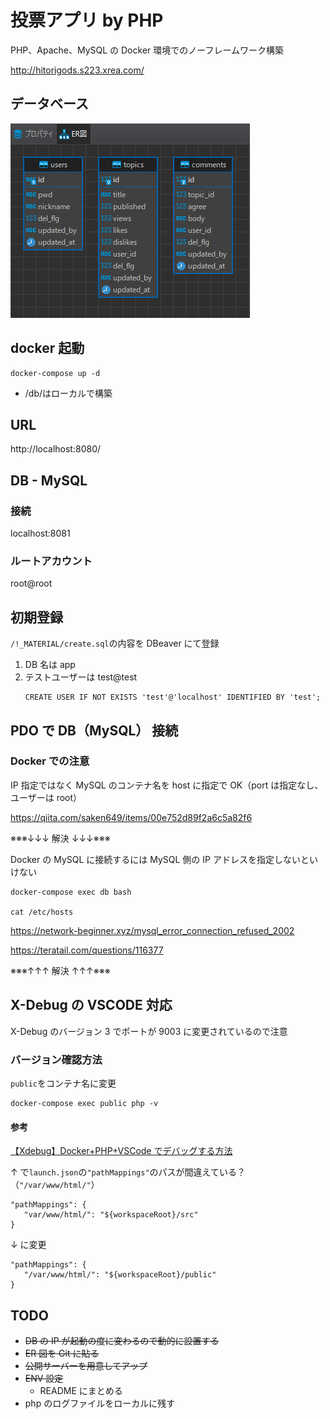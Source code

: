 # 投票アプリ by PHP

PHP、Apache、MySQL の Docker 環境でのノーフレームワーク構築

http://hitorigods.s223.xrea.com/

## データベース

![ER図](https://github.com/hitorigods/voting-app-php/blob/main/!_MATERIAL/db-er.png?raw=true)

## docker 起動

```
docker-compose up -d
```

- /db/はローカルで構築

## URL

http://localhost:8080/

## DB - MySQL

### 接続

localhost:8081

### ルートアカウント

root@root

## 初期登録

`/!_MATERIAL/create.sql`の内容を DBeaver にて登録

1. DB 名は app
1. テストユーザーは test@test
   ```
   CREATE USER IF NOT EXISTS 'test'@'localhost' IDENTIFIED BY 'test';
   ```

## PDO で DB（MySQL） 接続

### Docker での注意

IP 指定ではなく MySQL のコンテナ名を host に指定で OK（port は指定なし、ユーザーは root）

https://qiita.com/saken649/items/00e752d89f2a6c5a82f6

※※※↓↓↓ 解決 ↓↓↓※※※

Docker の MySQL に接続するには MySQL 側の IP アドレスを指定しないといけない

```
docker-compose exec db bash

cat /etc/hosts
```

https://network-beginner.xyz/mysql_error_connection_refused_2002

https://teratail.com/questions/116377

※※※↑↑↑ 解決 ↑↑↑※※※

## X-Debug の VSCODE 対応

X-Debug のバージョン 3 でポートが 9003 に変更されているので注意

### バージョン確認方法

`public`をコンテナ名に変更

```
docker-compose exec public php -v
```

#### 参考

[【Xdebug】Docker+PHP+VSCode でデバッグする方法](https://ichi-station.com/php-xdebug-vscode-docker/)

↑ で`launch.json`の`"pathMappings"`のパスが間違えている？（`"/var/www/html/"`）

```
"pathMappings": {
   "var/www/html/": "${workspaceRoot}/src"
}
```

↓ に変更

```
"pathMappings": {
   "/var/www/html/": "${workspaceRoot}/public"
}
```

## TODO

- ~~DB の IP が起動の度に変わるので動的に設置する~~
- ~~ER 図を Git に貼る~~
- ~~公開サーバーを用意してアップ~~
- ~~ENV 設定~~
  - README にまとめる
- php のログファイルをローカルに残す

